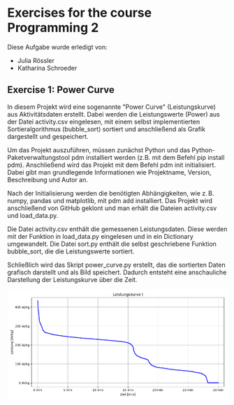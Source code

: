 # Exercises for the course Programming 2
Diese Aufgabe wurde erledigt von:
- Julia Rössler
- Katharina Schroeder

## Exercise 1: Power Curve
In diesem Projekt wird eine sogenannte "Power Curve" (Leistungskurve) aus Aktivitätsdaten erstellt. Dabei werden die Leistungswerte (Power) aus der Datei activity.csv eingelesen, mit einem selbst implementierten Sortieralgorithmus (bubble_sort) sortiert und anschließend als Grafik dargestellt und gespeichert.

Um das Projekt auszuführen, müssen zunächst Python und das Python-Paketverwaltungstool pdm installiert werden (z.B. mit dem Befehl pip install pdm). Anschließend wird das Projekt mit dem Befehl pdm init initialisiert. Dabei gibt man grundlegende Informationen wie Projektname, Version, Beschreibung und Autor an.

Nach der Initialisierung werden die benötigten Abhängigkeiten, wie z. B. numpy, pandas und matplotlib, mit pdm add installiert. Das Projekt wird anschließend von GitHub geklont und man erhält die Dateien activity.csv und load_data.py.

Die Datei activity.csv enthält die gemessenen Leistungsdaten. Diese werden mit der Funktion in load_data.py eingelesen und in ein Dictionary umgewandelt. Die Datei sort.py enthält die selbst geschriebene Funktion bubble_sort, die die Leistungswerte sortiert.

Schließlich wird das Skript power_curve.py erstellt, das die sortierten Daten grafisch darstellt und als Bild speichert. Dadurch entsteht eine anschauliche Darstellung der Leistungskurve über die Zeit.


![alt text](Leistungskurve_I.png)